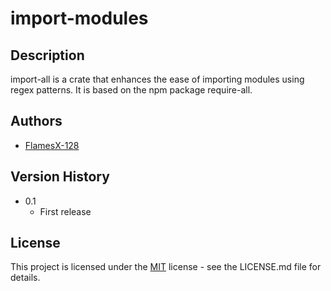# import-modules

## Description

import-all is a crate that enhances the ease of importing modules using regex patterns. It is based on the npm package require-all.

## Authors

- [FlamesX-128](https://github.com/FlamesX-128/)

## Version History

- 0.1
    + First release

## License

This project is licensed under the [MIT](https://opensource.org/license/mit/) license - see the LICENSE.md file for details.
